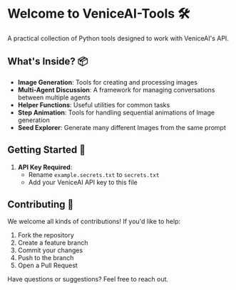 # Welcome to VeniceAI-Tools 🛠️

A practical collection of Python tools designed to work with VeniceAI's API.

## What's Inside? 📦

- **Image Generation**: Tools for creating and processing images
- **Multi-Agent Discussion**: A framework for managing conversations between multiple agents
- **Helper Functions**: Useful utilities for common tasks
- **Step Animation**: Tools for handling sequential animations of Image generation
- **Seed Explorer**: Generate many different Images from the same prompt

## Getting Started 🚀

1. **API Key Required**: 
   - Rename `example.secrets.txt` to `secrets.txt`
   - Add your VeniceAI API key to this file



## Contributing 🤝

We welcome all kinds of contributions! If you'd like to help:

1. Fork the repository
2. Create a feature branch
3. Commit your changes
4. Push to the branch
5. Open a Pull Request

Have questions or suggestions? Feel free to reach out.
